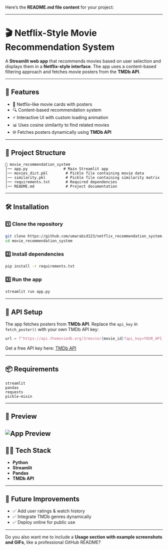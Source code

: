 Here’s the **README.md file content** for your project:

---

# 🎬 Netflix-Style Movie Recommendation System

A **Streamlit web app** that recommends movies based on user selection and displays them in a **Netflix-style interface**. The app uses a content-based filtering approach and fetches movie posters from the **TMDb API**.

---

## 🚀 Features

* 🎥 Netflix-like movie cards with posters
* 🔍 Content-based recommendation system
* ⚡ Interactive UI with custom loading animation
* 📊 Uses cosine similarity to find related movies
* 🌐 Fetches posters dynamically using **TMDb API**

---

## 📂 Project Structure

```
📂 movie_recommendation_system
│── app.py                # Main Streamlit app
│── movies_dict.pkl        # Pickle file containing movie data
│── similarity.pkl         # Pickle file containing similarity matrix
│── requirements.txt       # Required dependencies
│── README.md              # Project documentation
```

---

## 🛠 Installation

### 1️⃣ Clone the repository

```bash
git clone https://github.com/umarabid123/netflix_recommendation_system.git
cd movie_recommendation_system
```

### 2️⃣ Install dependencies

```bash
pip install -r requirements.txt
```

### 3️⃣ Run the app

```bash
streamlit run app.py
```

---

## 🔑 API Setup

The app fetches posters from **TMDb API**.
Replace the `api_key` in `fetch_poster()` with your own TMDb API key:

```python
url = f"https://api.themoviedb.org/3/movie/{movie_id}?api_key=YOUR_API_KEY&language=en-US"
```

Get a free API key here: [TMDb API](https://www.themoviedb.org/settings/api)

---

## 📦 Requirements

```
streamlit
pandas
requests
pickle-mixin
```

---

## 📸 Preview

![App Preview](netflix_preview.jpg)
---

## 👨‍💻 Tech Stack

* **Python**
* **Streamlit**
* **Pandas**
* **TMDb API**

---

## 🔮 Future Improvements

* ✅ Add user ratings & watch history
* ✅ Integrate TMDb genres dynamically
* ✅ Deploy online for public use

---

Do you also want me to include a **Usage section with example screenshots and GIFs**, like a professional GitHub README?
